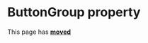 # ButtonGroup property #

This page has [**moved**](https://lib-docs.delphidabbler.com/MsgDlg/3/API/TPJWinMsgDlg-ButtonGroup)